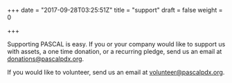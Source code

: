 +++
date = "2017-09-28T03:25:51Z"
title = "support"
draft = false
weight = 0

+++

Supporting PASCAL is easy. If you or your company would like to support us with assets, a one time donation, or a recurring pledge, send us an email at [donations@pascalpdx.org](mailto:donations@pascalpdx.org).

If you would like to volunteer, send us an email at [volunteer@pascalpdx.org](mailto:volunteer@pascalpdx.org).

